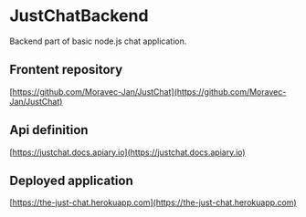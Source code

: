 # JustChatBackend
Backend part of basic node.js chat application.

## Frontent repository
[https://github.com/Moravec-Jan/JustChat](https://github.com/Moravec-Jan/JustChat)

## Api definition
[https://justchat.docs.apiary.io](https://justchat.docs.apiary.io)


## Deployed application 
[https://the-just-chat.herokuapp.com](https://the-just-chat.herokuapp.com) 

